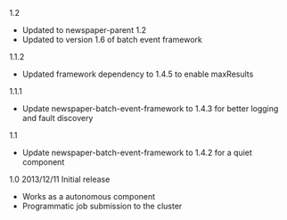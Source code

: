1.2
* Updated to newspaper-parent 1.2
* Updated to version 1.6 of batch event framework

1.1.2
* Updated framework dependency to 1.4.5 to enable maxResults

1.1.1
* Update newspaper-batch-event-framework to 1.4.3 for better logging and fault discovery

1.1
* Update newspaper-batch-event-framework to 1.4.2 for a quiet component


1.0 2013/12/11
Initial release
 - Works as a autonomous component
 - Programmatic job submission to the cluster
